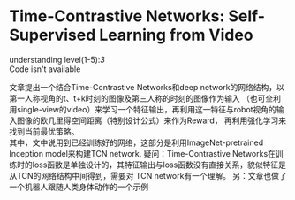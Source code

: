 Time-Contrastive Networks: Self-Supervised Learning from Video
===
understanding level(1-5):*3*  
Code isn't available

文章提出一个结合Time-Contrastive Networks和deep network的网络结构，以第一人称视角的t、t+k时刻的图像及第三人称的时刻的图像作为输入
（也可全利用single-view的video）来学习一个特征输出，再利用这一特征与robot视角的输入图像的欧几里得空间距离（特别设计公式）来作为Reward，
再利用强化学习来找到当前最优策略。  
其中，文中说用到已经训练好的网络，这部分是利用ImageNet-pretrained Inception model来构建TCN network.
疑问：Time-Contrastive Networks在训练时的loss函数是单独设计的，其特征输出与loss函数没有直接关系，貌似特征是从TCN的网络结构中间得到，需要对
TCN network有一个理解。
另：文章也做了一个机器人跟随人类身体动作的一个示例

